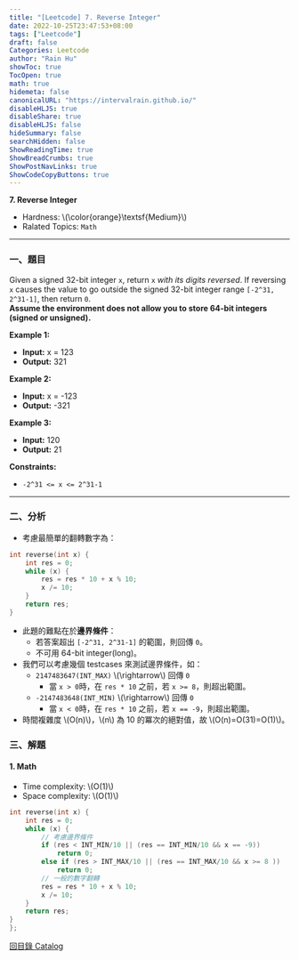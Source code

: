 ```yaml
---
title: "[Leetcode] 7. Reverse Integer"
date: 2022-10-25T23:47:53+08:00
tags: ["Leetcode"]
draft: false
Categories: Leetcode
author: "Rain Hu"
showToc: true
TocOpen: true
math: true
hidemeta: false
canonicalURL: "https://intervalrain.github.io/"
disableHLJS: true
disableShare: true
disableHLJS: false
hideSummary: false
searchHidden: false
ShowReadingTime: true
ShowBreadCrumbs: true
ShowPostNavLinks: true
ShowCodeCopyButtons: true
---
```

**7. Reverse Integer**
+ Hardness: \\(\color{orange}\textsf{Medium}\\)
+ Ralated Topics: `Math`
---
### 一、題目
Given a signed 32-bit integer `x`, return `x` *with its digits reversed*. If reversing `x` causes the value to go outside the signed 32-bit integer range `[-2^31, 2^31-1]`, then return `0`.  
**Assume the environment does not allow you to store 64-bit integers (signed or unsigned).**

**Example 1:**  
+ **Input:** x = 123
+ **Output:** 321

**Example 2:**
+ **Input:** x = -123
+ **Output:** -321

**Example 3:**
+ **Input:** 120
+ **Output:** 21  

**Constraints:**
+ `-2^31 <= x <= 2^31-1`

---

### 二、分析
+ 考慮最簡單的翻轉數字為：
```C++
int reverse(int x) {
    int res = 0;
    while (x) {
        res = res * 10 + x % 10;
        x /= 10;
    }
    return res;
}
```
+ 此題的難點在於**邊界條件**：
    + 若答案超出 `[-2^31, 2^31-1]` 的範圍，則回傳 `0`。
    + 不可用 64-bit integer(long)。
+ 我們可以考慮幾個 testcases 來測試邊界條件，如：
    + `2147483647(INT_MAX)` \\(\rightarrow\\) 回傳 `0`
        + 當 `x > 0`時，在 `res * 10` 之前，若 `x >= 8`，則超出範圍。
    + `-2147483648(INT_MIN)` \\(\rightarrow\\) 回傳 `0`
        + 當 `x < 0`時，在 `res * 10` 之前，若 `x == -9`，則超出範圍。
+ 時間複雜度 \\(O(n)\\)，\\(n\\) 為 10 的冪次的絕對值，故 \\(O(n)=O(31)=O(1)\\)。


### 三、解題
#### 1. Math
+ Time complexity: \\(O(1)\\)
+ Space complexity: \\(O(1)\\)
```C++
int reverse(int x) {
    int res = 0;
    while (x) {
        // 考慮邊界條件
        if (res < INT_MIN/10 || (res == INT_MIN/10 && x == -9)) 
            return 0;
        else if (res > INT_MAX/10 || (res == INT_MAX/10 && x >= 8 ))
            return 0;
        // 一般的數字翻轉
        res = res * 10 + x % 10;
        x /= 10;
    }
    return res;
}
};
```
[回目錄 Catalog](/posts/leetcode)
